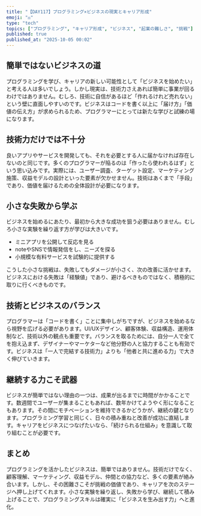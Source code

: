 ```yaml
---
title: "【DAY117】プログラミング×ビジネスの現実とキャリア形成"
emoji: "⚖️"
type: "tech"
topics: ["プログラミング", "キャリア形成", "ビジネス", "起業の難しさ", "挑戦"]
published: true
published_at: "2025-10-05 00:02"
---
```


## 簡単ではないビジネスの道

プログラミングを学び、キャリアの新しい可能性として「ビジネスを始めたい」と考える人は多いでしょう。しかし現実は、技術力さえあれば簡単に事業が回るわけではありません。むしろ、技術に自信があるほど「作れるけれど売れない」という壁に直面しやすいのです。ビジネスはコードを書く以上に「届け方」「価値の伝え方」が求められるため、プログラマーにとっては新たな学びと試練の場になります。

## 技術力だけでは不十分

良いアプリやサービスを開発しても、それを必要とする人に届かなければ存在しないのと同じです。多くのプログラマーが陥るのは「作ったら使われるはず」という思い込みです。実際には、ユーザー調査、ターゲット設定、マーケティング施策、収益モデルの設計といった要素が欠かせません。技術はあくまで「手段」であり、価値を届けるための全体設計が必要になります。

## 小さな失敗から学ぶ

ビジネスを始めるにあたり、最初から大きな成功を狙う必要はありません。むしろ小さな実験を繰り返す方が学びは大きいです。  
- ミニアプリを公開して反応を見る  
- noteやSNSで情報発信をし、ニーズを探る  
- 小規模な有料サービスを試験的に提供する  

こうした小さな挑戦は、失敗してもダメージが小さく、次の改善に活かせます。ビジネスにおける失敗は「経験値」であり、避けるべきものではなく、積極的に取りに行くべきものです。

## 技術とビジネスのバランス

プログラマーは「コードを書く」ことに集中しがちですが、ビジネスを始めるなら視野を広げる必要があります。UI/UXデザイン、顧客体験、収益構造、運用体制など、技術以外の観点も重要です。バランスを取るためには、自分一人で全てを抱え込まず、デザイナーやマーケターなど他分野の人と協力することも有効です。ビジネスは「一人で完結する技術力」よりも「他者と共に進める力」で大きく伸びていきます。

## 継続する力こそ武器

ビジネスが簡単ではない理由の一つは、成果が出るまでに時間がかかることです。数週間でユーザーが集まることもあれば、数年かけてようやく形になることもあります。その間にモチベーションを維持できるかどうかが、継続の鍵となります。プログラミング学習と同じく、日々の積み重ねと改善が成功に直結します。キャリアをビジネスにつなげたいなら、「続けられる仕組み」を意識して取り組むことが必要です。

## まとめ

プログラミングを活かしたビジネスは、簡単ではありません。技術だけでなく、顧客理解、マーケティング、収益モデル、仲間との協力など、多くの要素が絡み合います。しかし、その困難さこそが挑戦の価値であり、キャリアを次のステージへ押し上げてくれます。小さな実験を繰り返し、失敗から学び、継続して積み上げることで、プログラミングスキルは確実に「ビジネスを生み出す力」へと進化。